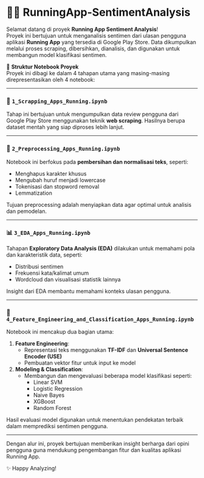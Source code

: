 # 🏃‍♀️ RunningApp-SentimentAnalysis

Selamat datang di proyek **Running App Sentiment Analysis**!  
Proyek ini bertujuan untuk menganalisis sentimen dari ulasan pengguna aplikasi **Running App** yang tersedia di Google Play Store. Data dikumpulkan melalui proses scraping, dibersihkan, dianalisis, dan digunakan untuk membangun model klasifikasi sentimen.

📁 **Struktur Notebook Proyek**  
Proyek ini dibagi ke dalam 4 tahapan utama yang masing-masing direpresentasikan oleh 4 notebook:

---

### 📌 `1_Scrapping_Apps_Running.ipynb`  
Tahap ini bertujuan untuk mengumpulkan data review pengguna dari Google Play Store menggunakan teknik **web scraping**. Hasilnya berupa dataset mentah yang siap diproses lebih lanjut.

---

### 🧹 `2_Preprocessing_Apps_Running.ipynb`  
Notebook ini berfokus pada **pembersihan dan normalisasi teks**, seperti:
- Menghapus karakter khusus
- Mengubah huruf menjadi lowercase
- Tokenisasi dan stopword removal
- Lemmatization

Tujuan preprocessing adalah menyiapkan data agar optimal untuk analisis dan pemodelan.

---

### 📊 `3_EDA_Apps_Running.ipynb`  
Tahapan **Exploratory Data Analysis (EDA)** dilakukan untuk memahami pola dan karakteristik data, seperti:
- Distribusi sentimen
- Frekuensi kata/kalimat umum
- Wordcloud dan visualisasi statistik lainnya

Insight dari EDA membantu memahami konteks ulasan pengguna.

---

### 🧠 `4_Feature_Engineering_and_Classification_Apps_Running.ipynb`  
Notebook ini mencakup dua bagian utama:
1. **Feature Engineering**:
   - Representasi teks menggunakan **TF-IDF** dan **Universal Sentence Encoder (USE)**
   - Pembuatan vektor fitur untuk input ke model
2. **Modeling & Classification**:
   - Membangun dan mengevaluasi beberapa model klasifikasi seperti:
     - Linear SVM
     - Logistic Regression
     - Naive Bayes
     - XGBoost
     - Random Forest

Hasil evaluasi model digunakan untuk menentukan pendekatan terbaik dalam memprediksi sentimen pengguna.

---

Dengan alur ini, proyek bertujuan memberikan insight berharga dari opini pengguna guna mendukung pengembangan fitur dan kualitas aplikasi Running App.

✨ Happy Analyzing!